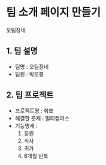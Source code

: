 # 팀 소개 페이지 만들기
오팀장네

## 1. 팀 설명
- 팀명 : 오팀장네
- 팀원 : 박꼬붕

## 2. 팀 프로젝트
- 프로젝트명 : 취뽀
- 해결할 문제 : 멀티캠퍼스
- 기능명세 :
    1. 등원
    2. 식사
    3. 귀가
    4. 6개월 반복
    
